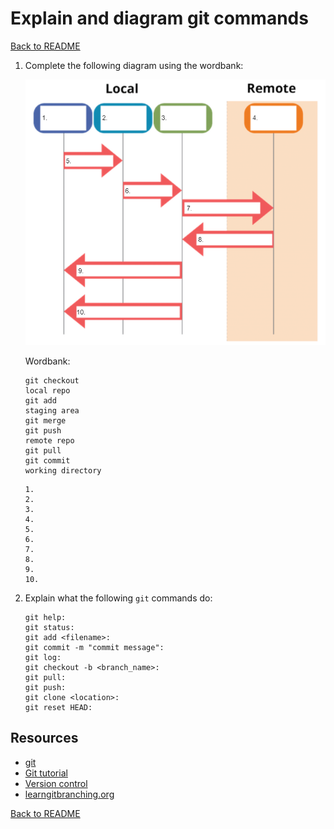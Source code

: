 # Explain and diagram git commands

[Back to README](README.md)

1. Complete the following diagram using the wordbank:

    ![Version Control](.img/version_control.PNG)

    Wordbank:
    ```
    git checkout
    local repo
    git add
    staging area
    git merge
    git push
    remote repo
    git pull
    git commit
    working directory
    ```

    ```
    1.
    2.
    3.
    4.
    5.
    6.
    7.
    8.
    9.
    10.
    ```

2. Explain what the following `git` commands do:
    ```
    git help:
    git status:
    git add <filename>:
    git commit -m "commit message":
    git log:
    git checkout -b <branch_name>:
    git pull:
    git push:
    git clone <location>:
    git reset HEAD:
    ```

## Resources
- [git](https://git-scm.com/docs/)
- [Git tutorial](https://www.edureka.co/blog/git-tutorial/)
- [Version control](https://missing.csail.mit.edu/2020/version-control/)
- [learngitbranching.org](https://learngitbranching.js.org/?locale=en_US)

[Back to README](README.md)